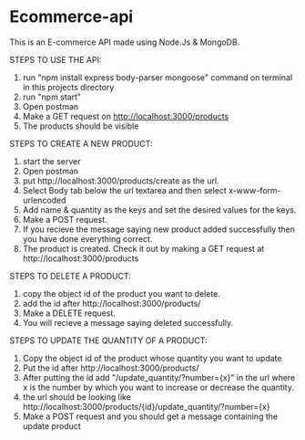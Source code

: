 # Ecommerce-api
This is an E-commerce API made using Node.Js & MongoDB. 

STEPS TO USE THE API:
1) run "npm install express body-parser mongoose" command on terminal in this projects directory
2) run "npm start"
3) Open postman
4) Make a GET request on [http://localhost:3000/products](https://ecommerce-api-ezdm.onrender.com/products)
5) The products should be visible

STEPS TO CREATE A NEW PRODUCT: 
1) start the server
2) Open postman
3) put http://localhost:3000/products/create as the url. 
4) Select Body tab below the url textarea and then select x-www-form-urlencoded
5) Add name & quantity as the keys and set the desired values for the keys.
6) Make a POST request.
7) If you recieve the message saying new product added successfully then you have done everything correct.
8) The product is created. Check it out by making a GET request at http://localhost:3000/products

STEPS TO DELETE A PRODUCT:
1) copy the object id of the product you want to delete.
2) add the id after http://localhost:3000/products/
3) Make a DELETE request.
4) You will recieve a message saying deleted successfully.

STEPS TO UPDATE THE QUANTITY OF A PRODUCT:
1) Copy the object id of the product whose quantity you want to update
2) Put the id after http://localhost:3000/products/
3) After putting the id add "/update_quantity/?number={x}" in the url where x is the number by which you want to increase or decrease the quantity.
4) the url should be looking like http://localhost:3000/products/{id}/update_quantity/?number={x}
5) Make a POST request and you should get a message containing the update product
